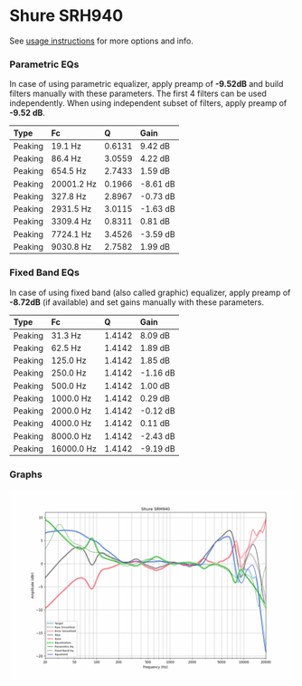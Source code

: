 # Shure SRH940
See [usage instructions](https://github.com/jaakkopasanen/AutoEq#usage) for more options and info.

### Parametric EQs
In case of using parametric equalizer, apply preamp of **-9.52dB** and build filters manually
with these parameters. The first 4 filters can be used independently.
When using independent subset of filters, apply preamp of **-9.52 dB**.

| Type    | Fc         |      Q | Gain     |
|:--------|:-----------|:-------|:---------|
| Peaking | 19.1 Hz    | 0.6131 | 9.42 dB  |
| Peaking | 86.4 Hz    | 3.0559 | 4.22 dB  |
| Peaking | 654.5 Hz   | 2.7433 | 1.59 dB  |
| Peaking | 20001.2 Hz | 0.1966 | -8.61 dB |
| Peaking | 327.8 Hz   | 2.8967 | -0.73 dB |
| Peaking | 2931.5 Hz  | 3.0115 | -1.63 dB |
| Peaking | 3309.4 Hz  | 0.8311 | 0.81 dB  |
| Peaking | 7724.1 Hz  | 3.4526 | -3.59 dB |
| Peaking | 9030.8 Hz  | 2.7582 | 1.99 dB  |

### Fixed Band EQs
In case of using fixed band (also called graphic) equalizer, apply preamp of **-8.72dB**
(if available) and set gains manually with these parameters.

| Type    | Fc         |      Q | Gain     |
|:--------|:-----------|:-------|:---------|
| Peaking | 31.3 Hz    | 1.4142 | 8.09 dB  |
| Peaking | 62.5 Hz    | 1.4142 | 1.89 dB  |
| Peaking | 125.0 Hz   | 1.4142 | 1.85 dB  |
| Peaking | 250.0 Hz   | 1.4142 | -1.16 dB |
| Peaking | 500.0 Hz   | 1.4142 | 1.00 dB  |
| Peaking | 1000.0 Hz  | 1.4142 | 0.29 dB  |
| Peaking | 2000.0 Hz  | 1.4142 | -0.12 dB |
| Peaking | 4000.0 Hz  | 1.4142 | 0.11 dB  |
| Peaking | 8000.0 Hz  | 1.4142 | -2.43 dB |
| Peaking | 16000.0 Hz | 1.4142 | -9.19 dB |

### Graphs
![](./Shure%20SRH940.png)